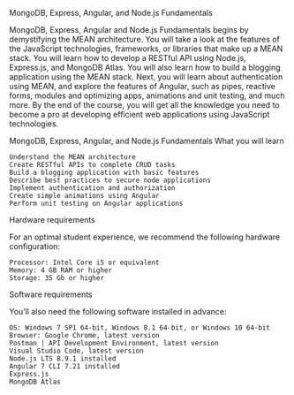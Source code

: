 MongoDB, Express, Angular, and Node.js Fundamentals

MongoDB, Express, Angular and Node.js Fundamentals begins by demystifying the MEAN architecture. You will take a look at the features of the JavaScript technologies, frameworks, or libraries that make up a MEAN stack. You will learn how to develop a RESTful API using Node.js, Express.js, and MongoDB Atlas. You will also learn how to build a blogging application using the MEAN stack. Next, you will learn about authentication using MEAN, and explore the features of Angular, such as pipes, reactive forms, modules and optimizing apps, animations and unit testing, and much more. By the end of the course, you will get all the knowledge you need to become a pro at developing efficient web applications using JavaScript technologies.

MongoDB, Express, Angular, and Node.js Fundamentals
What you will learn

    Understand the MEAN architecture
    Create RESTful APIs to complete CRUD tasks
    Build a blogging application with basic features
    Describe best practices to secure node applications
    Implement authentication and authorization
    Create simple animations using Angular
    Perform unit testing on Angular applications

Hardware requirements

For an optimal student experience, we recommend the following hardware configuration:

    Processor: Intel Core i5 or equivalent
    Memory: 4 GB RAM or higher
    Storage: 35 Gb or higher

Software requirements

You’ll also need the following software installed in advance:

    OS: Windows 7 SP1 64-bit, Windows 8.1 64-bit, or Windows 10 64-bit
    Browser: Google Chrome, latest version
    Postman | API Development Environment, latest version
    Visual Studio Code, latest version
    Node.js LTS 8.9.1 installed
    Angular 7 CLI 7.21 installed
    Express.js
    MongoDB Atlas
